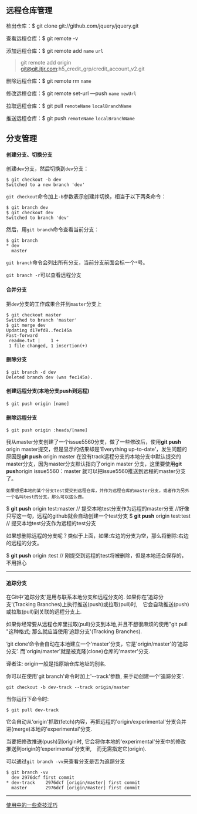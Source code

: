 ##  远程仓库管理

检出仓库：$ git clone git://github.com/jquery/jquery.git

查看远程仓库：$ git remote -v

添加远程仓库：$ git remote add `name` `url`

> git remote add origin git@git.jtjr.com:h5_credit_grp/credit_account_v2.git

删除远程仓库：$ git remote rm `name`

修改远程仓库：$ git remote set-url —push `name` `newUrl`

拉取远程仓库：$ git pull `remoteName` `localBranchName`

推送远程仓库：$ git push `remoteName` `localBranchName`

## 分支管理

#### 创建分支、切换分支

创建`dev`分支，然后切换到`dev`分支：

```
$ git checkout -b dev
Switched to a new branch 'dev'
```

`git checkout`命令加上`-b`参数表示创建并切换，相当于以下两条命令：

```
$ git branch dev
$ git checkout dev
Switched to branch 'dev'
```

然后，用`git branch`命令查看当前分支：

```
$ git branch
* dev
  master
```

`git branch`命令会列出所有分支，当前分支前面会标一个`*`号。

`git branch -r`可以查看远程分支

#### 合并分支

把`dev`分支的工作成果合并到`master`分支上

```
$ git checkout master
Switched to branch 'master'
$ git merge dev
Updating d17efd8..fec145a
Fast-forward
 readme.txt |    1 +
 1 file changed, 1 insertion(+)
```

#### 删除分支

```
$ git branch -d dev
Deleted branch dev (was fec145a).
```

#### 创建远程分支(本地分支**push**到远程)

```
$ git push origin [name]
```

#### 删除远程分支

```
$ git push origin :heads/[name]
```

我从master分支创建了一个issue5560分支，做了一些修改后，使用**git push** origin master提交，但是显示的结果却是'Everything up-to-date'，发生问题的原因是**git push** origin master 在没有track远程分支的本地分支中默认提交的master分支，因为master分支默认指向了origin master 分支，这里要使用**git push**origin issue5560：master 就可以把issue5560推送到远程的master分支了。

    如果想把本地的某个分支test提交到远程仓库，并作为远程仓库的master分支，或者作为另外一个名叫test的分支，那么可以这么做。

$ **git push** origin test:master         // 提交本地test分支作为远程的master分支 //好像只写这一句，远程的github就会自动创建一个test分支
$ **git push** origin test:test              // 提交本地test分支作为远程的test分支

如果想删除远程的分支呢？类似于上面，如果:左边的分支为空，那么将删除:右边的远程的分支。

$ **git push** origin :test              // 刚提交到远程的test将被删除，但是本地还会保存的，不用担心

------



#### 追踪分支

在Git中‘追踪分支’是用与联系本地分支和远程分支的. 如果你在’追踪分支'(Tracking Branches)上执行推送(push)或拉取(pull)时,　它会自动推送(push)或拉取(pull)到关联的远程分支上.

如果你经常要从远程仓库里拉取(pull)分支到本地,并且不想很麻烦的使用"git pull "这种格式; 那么就应当使用‘追踪分支'(Tracking Branches).

‘git clone‘命令会自动在本地建立一个'master'分支，它是'origin/master'的‘追踪分支’. 而'origin/master'就是被克隆(clone)仓库的'master'分支.

译者注: origin一般是指原始仓库地址的别名.

你可以在使用'git branch'命令时加上'--track'参数, 来手动创建一个'追踪分支'.

```
git checkout -b dev-track --track origin/master
```

当你运行下命令时:

```
$ git pull dev-track
```

它会自动从‘origin'抓取(fetch)内容，再把远程的'origin/experimental'分支合并进(merge)本地的'experimental'分支.

当要把修改推送(push)到origin时, 它会将你本地的'experimental'分支中的修改推送到origin的‘experimental'分支里,　而无需指定它(origin).



可以通过`git branch -vv`来查看分支是否为追踪分支

```
$ git branch -vv
  dev 2976dcf first commit
* dev-track    2976dcf [origin/master] first commit
  master       2976dcf [origin/master] first commit
```



------

[使用中的一些奇技淫巧](https://mp.weixin.qq.com/s/x-hCxYQVYFfHoekXCDo1Dw)